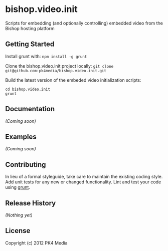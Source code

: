 # bishop.video.init

Scripts for embedding (and optionally controlling) embedded video from the Bishop hosting platform

## Getting Started
Install grunt with: `npm install -g grunt`

Clone the bishop.video.init project locally: `git clone git@github.com:pk4media/bishop.video.init.git`

Build the latest version of the embeded video initialization scripts:
```
cd bishop.video.init
grunt
```

## Documentation
_(Coming soon)_

## Examples
_(Coming soon)_

## Contributing
In lieu of a formal styleguide, take care to maintain the existing coding style. Add unit tests for any new or changed functionality. Lint and test your code using [grunt](https://github.com/cowboy/grunt).

## Release History
_(Nothing yet)_

## License
Copyright (c) 2012 PK4 Media
